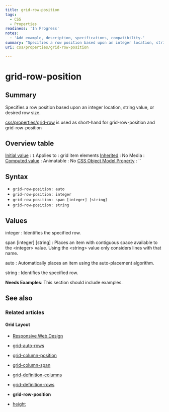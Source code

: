 ```yaml
---
title: grid-row-position
tags:
  - CSS
  - Properties
readiness: 'In Progress'
notes:
  - 'Add example, description, specifications, compatibility.'
summary: "Specifies a row position based upon an integer location, string value, or desired row size. \n"
uri: css/properties/grid-row-position

---
```

# grid-row-position

## Summary

Specifies a row position based upon an integer location, string value, or desired row size.

[css/properties/grid-row](/css/properties/grid-row) is used as short-hand for grid-row-position and grid-row-position

## Overview table

[Initial value](/css/concepts/initial_value)
:   `1`
Applies to
:   grid item elements
[Inherited](/css/concepts/inherited)
:   No
Media
:
[Computed value](/css/concepts/computed_value)
:
Animatable
:   No
[CSS Object Model Property](/css/concepts/cssom)
:   ``

## Syntax

-   `grid-row-position: auto`
-   `grid-row-position: integer`
-   `grid-row-position: span [integer] [string]`
-   `grid-row-position: string`

## Values

integer
:   Identifies the specified row.

span [integer] [string]
:   Places an item with contiguous space available to the \<integer\> value. Using the \<string\> value only considers lines with that name.

auto
:   Automatically places an item using the auto-placement algorithm.

string
:   Identifies the specified row.

**Needs Examples**: This section should include examples.

## See also

### Related articles

#### Grid Layout

-   [Responsive Web Design](/concepts/mobile_web/responsive_design)

-   [grid-auto-rows](/css/properties/grid-auto-rows)

-   [grid-column-position](/css/properties/grid-column-position)

-   [grid-column-span](/css/properties/grid-column-span)

-   [grid-definition-columns](/css/properties/grid-definition-columns)

-   [grid-definition-rows](/css/properties/grid-definition-rows)

-   **grid-row-position**

-   [height](/css/properties/height)

